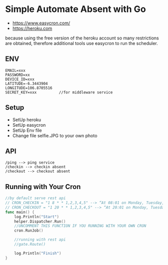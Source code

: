 # Simple Automate Absent with Go

* https://www.easycron.com/
* https://heroku.com

<p>because using the free version of the heroku account so many restrictions are obtained, therefore additional tools use easycron to run the scheduler.</p>

## ENV
```
EMAIL=xxx
PASSWORD=xx
DEVICE_ID=xxx
LATITUDE=-6.3443904
LONGITUDE=106.8705516
SECRET_KEY=xxx          //for middleware service 
```

## Setup
* SetUp heroku 
* SetUp easycron
* SetUp Env file
* Change file selfie.JPG to your own photo

## API
```
/ping --> ping service
/checkin --> checkin absent
/checkout --> checkout absent
```

## Running with Your Cron
```go
//by default serve rest api
// CRON_CHECKIN = "1 8 * * 1,2,3,4,5" --> “At 08:01 on Monday, Tuesday,Wednesday, Thursday, and Friday.”
// CRON_CHECKOUT = "1 20 * * 1,2,3,4,5" --> “At 20:01 on Monday, Tuesday,Wednesday, Thursday, and Friday.”
func main() {
	log.Println("Start")
	helper.Dispatcher.Run()
	//UNCOMMENT THIS FUNCTION IF YOU RUNNING WITH YOUR OWN CRON
	cron.RunJob()

	//running with rest api
	//gate.Route()

	log.Println("Finish")
}
```
